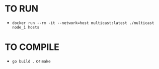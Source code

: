 # TO RUN
- `docker run --rm -it --network=host multicast:latest ./multicast node_1 hosts`

# TO COMPILE
- `go build .` or `make`


